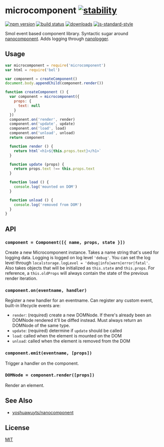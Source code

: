 # microcomponent [![stability][0]][1]
[![npm version][2]][3] [![build status][4]][5]
[![downloads][8]][9] [![js-standard-style][10]][11]

Smol event based component library. Syntactic sugar around [nanocomponent][nc].
Adds logging through [nanologger](https://github.com/yoshuawuyts/nanologger).

## Usage
```js
var microcomponent = require('microcomponent')
var html = require('bel')

var component = createComponent()
document.body.appendChild(component.render())

function createComponent () {
  var component = microcomponent({
    props: {
      text: null
    }
  })
  component.on('render', render)
  component.on('update', update)
  component.on('load', load)
  component.on('unload', unload)
  return component

  function render () {
    return html`<h1>${this.props.text}</h1>`
  }

  function update (props) {
    return props.text !== this.props.text
  }

  function load () {
    console.log('mounted on DOM')
  }

  function unload () {
    console.log('removed from DOM')
  }
}
```

## API
### `component = Component([{ name, props, state }])`
Create a new Microcomponent instance. Takes a name string that's used for
logging data. Logging is logged on log level `'debug'`. You can set the log
level through `localstorage.logLevel = 'debug|info|warn|error|fatal'`. Also
takes objects that will be initialized as `this.state` and `this.props`. For
reference, a `this.oldProps` will always contain the state of the previous
render iteration.

### `component.on(eventname, handler)`
Register a new handler for an eventname. Can register any custom event,
built-in lifecycle events are:
- `render`: (required) create a new DOMNode. If there's already been an DOMNode
  rendered it'll be diffed instead. Must always return an DOMNode of the same
  type.
- `update`: (required) determine if `update` should be called
- `load`: called when the element is mounted on the DOM
- `unload`: called when the element is removed from the DOM

### `component.emit(eventname, [props])`
Trigger a handler on the component.

### `DOMNode = component.render([props])`
Render an element.

## See Also
- [yoshuawuyts/nanocomponent][nc]

## License
[MIT](https://tldrlegal.com/license/mit-license)

[0]: https://img.shields.io/badge/stability-experimental-orange.svg?style=flat-square
[1]: https://nodejs.org/api/documentation.html#documentation_stability_index
[2]: https://img.shields.io/npm/v/microcomponent.svg?style=flat-square
[3]: https://npmjs.org/package/microcomponent
[4]: https://img.shields.io/travis/yoshuawuyts/microcomponent/master.svg?style=flat-square
[5]: https://travis-ci.org/yoshuawuyts/microcomponent
[6]: https://img.shields.io/codecov/c/github/yoshuawuyts/microcomponent/master.svg?style=flat-square
[7]: https://codecov.io/github/yoshuawuyts/microcomponent
[8]: http://img.shields.io/npm/dm/microcomponent.svg?style=flat-square
[9]: https://npmjs.org/package/microcomponent
[10]: https://img.shields.io/badge/code%20style-standard-brightgreen.svg?style=flat-square
[11]: https://github.com/feross/standard
[nc]: https://github.com/yoshuawuyts/nanocomponent
